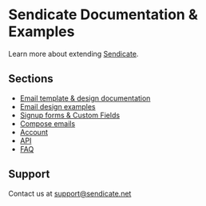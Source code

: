 # Sendicate Documentation & Examples

Learn more about extending [Sendicate](http://www.sendicate.net).

## Sections

* [Email template & design documentation](design-docs)
* [Email design examples](design-docs/design-examples)
* [Signup forms & Custom Fields](subscribers)
* [Compose emails](compose)
* [Account](account)
* [API](api)
* [FAQ](FAQ)

## Support

Contact us at support@sendicate.net
